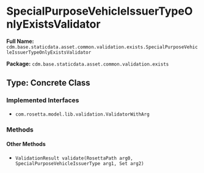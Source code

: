 # SpecialPurposeVehicleIssuerTypeOnlyExistsValidator

**Full Name:** `cdm.base.staticdata.asset.common.validation.exists.SpecialPurposeVehicleIssuerTypeOnlyExistsValidator`

**Package:** `cdm.base.staticdata.asset.common.validation.exists`

## Type: Concrete Class

### Implemented Interfaces

- `com.rosetta.model.lib.validation.ValidatorWithArg`

### Methods

#### Other Methods

- `ValidationResult validate(RosettaPath arg0, SpecialPurposeVehicleIssuerType arg1, Set arg2)`


